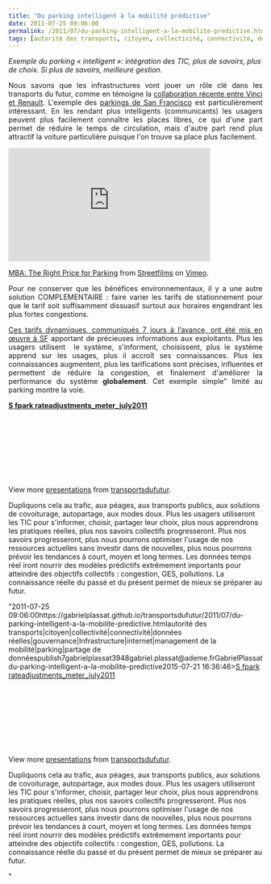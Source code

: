 ```yaml
---
title: "Du parking intelligent à la mobilité prédictive"
date: 2011-07-25 09:06:00
permalink: /2011/07/du-parking-intelligent-a-la-mobilite-predictive.html
tags: [autorité des transports, citoyen, collectivité, connectivité, données réelles, gouvernance, Infrastructure, internet, management de la mobilité, parking, partage de données]
---
```


<p><em>Exemple du parking « intelligent »: intégration des TIC, plus de savoirs, plus de choix. Si plus de savoirs, meilleure gestion.</em></p> <p style="text-align: justify;">Nous savons que les infrastructures vont jouer un rôle clé dans les transports du futur, comme en témoigne la <a href="http://bit.ly/oi77MD">collaboration récente entre Vinci et Renault</a>. L'exemple des <a href="http://sfpark.org/2011/07/11/sfmta-announces-first-sfpark-rate-adjustments/">parkings de San Francisco</a> est particulièrement intéressant. En les rendant plus intelligents (communicants) les usagers peuvent plus facilement connaître les places libres, ce qui d'une part permet de réduire le temps de circulation, mais d'autre part rend plus attractif la voiture particulière puisque l'on trouve sa place plus facilement. </p> <p style="text-align: justify;"><iframe frameborder="0" height="225" src="http://player.vimeo.com/video/22610428?title=0&byline=0&portrait=0&color=9086c0" width="400"></iframe></p> <p style="text-align: justify;"><a href="http://vimeo.com/22610428">MBA: The Right Price for Parking</a> from <a href="http://vimeo.com/streetfilms">Streetfilms</a> on <a href="http://vimeo.com">Vimeo</a>.</p> <p style="text-align: justify;">Pour ne conserver que les bénéfices environnementaux, il y a une autre solution COMPLEMENTAIRE : faire varier les tarifs de stationnement pour que le tarif soit suffisamment dissuasif surtout aux horaires engendrant les plus fortes congestions.</p>   <!--more-->   <p style="text-align: justify;"><a href="http://sfpark.org/how-it-works/pricing/">Ces tarifs dynamiques, communiqués 7 jours à l’avance, ont été mis en œuvre à SF</a> apportant de précieuses informations aux exploitants. Plus les usagers utilisent  le système, s'informent, choisissent, plus le système apprend sur les usages, plus il accroît ses connaissances. Plus les connaissances augmentent, plus les tarifications sont précises, influentes et permettent de réduire la congestion, et finalement d'améliorer la performance du système <strong>globalement</strong>. Cet exemple simple" limité au parking montre la voie. </p> <div id=""__ss_8595044"" style=""text-align: justify width: 425px><strong style=""display: block margin: 12px 0 4px><a href=""http://www.slideshare.net/transportsdufutur/s-fpark-rateadjustmentsmeterjuly2011"" title=""S fpark rateadjustments_meter_july2011"">S fpark rateadjustments_meter_july2011</a></strong> <object data=""http://static.slidesharecdn.com/swf/ssplayer2.swf?doc=sfparkrateadjustmentsmeterjuly2011-110714080230-phpapp02&stripped_title=s-fpark-rateadjustmentsmeterjuly2011&userName=transportsdufutur"" height=""355"" id=""__sse8595044"" type=""application/x-shockwave-flash"" width=""425""> <param name=""data"" value=""http://static.slidesharecdn.com/swf/ssplayer2.swf?doc=sfparkrateadjustmentsmeterjuly2011-110714080230-phpapp02&stripped_title=s-fpark-rateadjustmentsmeterjuly2011&userName=transportsdufutur"" /> <param name=""allowFullScreen"" value=""true"" /> <param name=""allowScriptAccess"" value=""always"" /> <param name=""src"" value=""http://static.slidesharecdn.com/swf/ssplayer2.swf?doc=sfparkrateadjustmentsmeterjuly2011-110714080230-phpapp02&stripped_title=s-fpark-rateadjustmentsmeterjuly2011&userName=transportsdufutur"" /> <param name=""name"" value=""__sse8595044"" /> <param name=""allowfullscreen"" value=""true"" /> </object> <div style=""padding: 5px 0 12px>View more <a href=""http://www.slideshare.net/"">presentations</a> from <a href=""http://www.slideshare.net/transportsdufutur"">transportsdufutur</a>.</div> </div> <p style=""text-align: justify>Dupliquons cela au trafic, aux péages, aux transports publics, aux solutions de covoiturage, autopartage, aux modes doux. Plus les usagers utiliseront les TIC pour s'informer, choisir, partager leur choix, plus nous apprendrons les pratiques réelles, plus nos savoirs collectifs progresseront. Plus nos savoirs progresseront, plus nous pourrons optimiser l'usage de nos ressources actuelles sans investir dans de nouvelles, plus nous pourrons prévoir les tendances à court, moyen et long termes. Les données temps réel iront nourrir des modèles prédictifs extrêmement importants pour atteindre des objectifs collectifs : congestion, GES, pollutions. La connaissance réelle du passé et du présent permet de mieux se préparer au futur.</p>"2011-07-25 09:06:00https://gabrielplassat.github.io/transportsdufutur/2011/07/du-parking-intelligent-a-la-mobilite-predictive.htmlautorité des transports|citoyen|collectivité|connectivité|données réelles|gouvernance|Infrastructure|internet|management de la mobilité|parking|partage de donnéespublish7gabrielplassat3948gabriel.plassat@ademe.frGabrielPlassatdu-parking-intelligent-a-la-mobilite-predictive2015-07-21 16:36:46><a href=""http://www.slideshare.net/transportsdufutur/s-fpark-rateadjustmentsmeterjuly2011"" title=""S fpark rateadjustments_meter_july2011"">S fpark rateadjustments_meter_july2011</a></strong> <object data=""http://static.slidesharecdn.com/swf/ssplayer2.swf?doc=sfparkrateadjustmentsmeterjuly2011-110714080230-phpapp02&stripped_title=s-fpark-rateadjustmentsmeterjuly2011&userName=transportsdufutur"" height=""355"" id=""__sse8595044"" type=""application/x-shockwave-flash"" width=""425""> <param name=""data"" value=""http://static.slidesharecdn.com/swf/ssplayer2.swf?doc=sfparkrateadjustmentsmeterjuly2011-110714080230-phpapp02&stripped_title=s-fpark-rateadjustmentsmeterjuly2011&userName=transportsdufutur"" /> <param name=""allowFullScreen"" value=""true"" /> <param name=""allowScriptAccess"" value=""always"" /> <param name=""src"" value=""http://static.slidesharecdn.com/swf/ssplayer2.swf?doc=sfparkrateadjustmentsmeterjuly2011-110714080230-phpapp02&stripped_title=s-fpark-rateadjustmentsmeterjuly2011&userName=transportsdufutur"" /> <param name=""name"" value=""__sse8595044"" /> <param name=""allowfullscreen"" value=""true"" /> </object> <div style=""padding: 5px 0 12px>View more <a href=""http://www.slideshare.net/"">presentations</a> from <a href=""http://www.slideshare.net/transportsdufutur"">transportsdufutur</a>.</div> </div> <p style=""text-align: justify>Dupliquons cela au trafic, aux péages, aux transports publics, aux solutions de covoiturage, autopartage, aux modes doux. Plus les usagers utiliseront les TIC pour s'informer, choisir, partager leur choix, plus nous apprendrons les pratiques réelles, plus nos savoirs collectifs progresseront. Plus nos savoirs progresseront, plus nous pourrons optimiser l'usage de nos ressources actuelles sans investir dans de nouvelles, plus nous pourrons prévoir les tendances à court, moyen et long termes. Les données temps réel iront nourrir des modèles prédictifs extrêmement importants pour atteindre des objectifs collectifs : congestion, GES, pollutions. La connaissance réelle du passé et du présent permet de mieux se préparer au futur.</p>"
